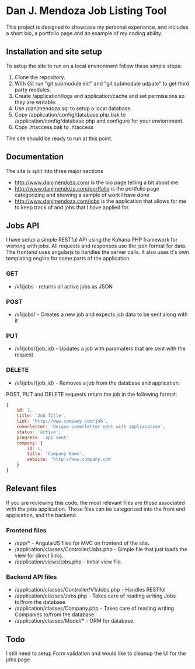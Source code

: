 # Dan J. Mendoza Job Listing Tool

This project is designed to showcase my personal experiance, and includes a short bio, a portfolio page
and an example of my coding ability.

## Installation and site setup
To setup the site to run on a local environment follow these simple steps:

1. Clone the repository.
2. With Git run "git submodule init" and "git submodule udpate" to get third party modules.
3. Create /application/logs and application/cache and set permissions so they are writable.
4. Use /danjmendoza.sql to setup a local database.
5. Copy /application/config/database.php.bak to /application/config/database.php and configure for your enviornment.
6. Copy .htaccess.bak to .htaccess

The site should be ready to run at this point.

## Documentation
The site is split into three major sections
* http://www.danjmendoza.com/ is the bio page telling a bit about me.
* http://www.danjmendoza.com/portfolio is the portfolio page categorizing and showing a sample of work I have done
* http://www.danjmendoza.com/jobs is the application that allows for me to keep track of and jobs that I have applied for.

## Jobs API
I have setup a simple RESTful API using the Kohana PHP framework for working with jobs. All requests and responses use
the json format for data. The frontend uses angularjs to handles the server calls. It also uses it's own templating engine 
for some parts of the application.
### GET
* /v1/jobs - returns all active jobs as JSON

### POST
* /v1/jobs/ - Creates a new job and expects job data to be sent along with it

### PUT
* /v1/jobs/{job_id} - Updates a job with paramaters that are sent with the request

### DELETE
* /v1/jobs/{job_id} - Removes a job from the database and application.

POST, PUT and DELETE requests return the job in the following format:
```javascript
{
	id: 1,
	title: 'Job Title',
	link: 'http://www.company.com/job',
	coverletter: 'Unique coverletter sent with appliacation',
	status: 'active',
	progress: 'app sent'
	company: {
		id: 1,
		title: 'Company Name',
		website: 'http://www.company.com'
	}
}
```

## Relevant files
If you are reviewing this code, the most relevant files are those associated with the jobs application.
Those files can be categorized into the front end application, and the backend.
### Frontend files
* /app/* - AngularJS files for MVC on frontend of the site.
* /application/classes/Controller/Jobs.php - Simple file that just loads the view for direct links.
* /application/views/jobs.php - Initial view file.

### Backend API files
* /application/classes/Controller/V1/Jobs.php - Handles RESTful
* /application/classes/Jobs.php - Takes care of reading writing Jobs to/from the database
* /application/classes/Company.php - Takes care of reading writing Companies to/from the database
* /application/classes/Model/* - ORM for database.

## Todo
I still need to setup Form validation and would like to cleanup the UI for the jobs page.